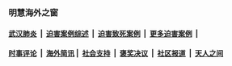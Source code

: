 
### 明慧海外之窗

####  [武汉肺炎](indexes/365.md?t=03121000) &nbsp;|&nbsp;  [迫害案例综述](indexes/328.md?t=03121000) &nbsp;|&nbsp; [迫害致死案例](indexes/277.md?t=03121000)  &nbsp;|&nbsp; [更多迫害案例](indexes/81.md?t=03121000)  &nbsp;|&nbsp; 
####  [时事评论](indexes/19.md?t=03121000) &nbsp;|&nbsp; [海外简讯](indexes/245.md?t=03121000)&nbsp;|&nbsp;  [社会支持](indexes/140.md?t=03121000) &nbsp;|&nbsp; [褒奖决议](indexes/282.md?t=03121000) &nbsp;|&nbsp; [社区报道](indexes/91.md?t=03121000)  &nbsp;|&nbsp; [天人之间](indexes/78.md?t=03121000) 

